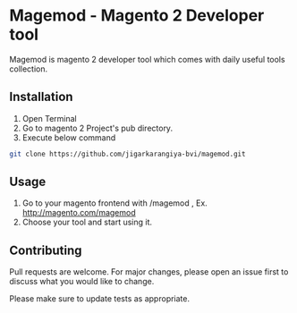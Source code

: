 # Magemod - Magento 2 Developer tool

Magemod is magento 2 developer tool which comes with daily useful tools collection.

## Installation

1. Open Terminal
2. Go to magento 2 Project's pub directory.
3. Execute below command

```bash
git clone https://github.com/jigarkarangiya-bvi/magemod.git
```

## Usage
1. Go to your magento frontend with /magemod , Ex. http://magento.com/magemod
2. Choose your tool and start using it.
## Contributing

Pull requests are welcome. For major changes, please open an issue first
to discuss what you would like to change.

Please make sure to update tests as appropriate.